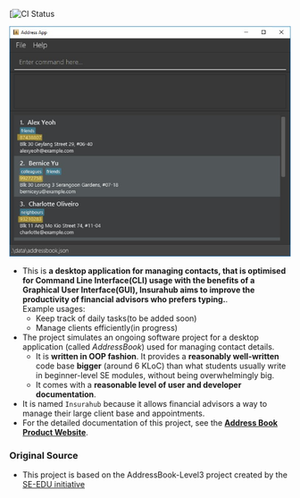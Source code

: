 [![CI Status](https://github.com/se-edu/addressbook-level3/workflows/Java%20CI/badge.svg](https://github.com/AY2324S1-CS2103-W14-1/tp/actions))

![Ui](docs/images/Ui.png)


* This is **a desktop application for managing contacts, that is optimised for Command Line Interface(CLI) usage with the benefits of a Graphical User Interface(GUI), Insurahub aims to improve the productivity of financial advisors who prefers typing.**.<br>
  Example usages:
  * Keep track of daily tasks(to be added soon)
  * Manage clients efficiently(in progress)
* The project simulates an ongoing software project for a desktop application (called _AddressBook_) used for managing contact details.
  * It is **written in OOP fashion**. It provides a **reasonably well-written** code base **bigger** (around 6 KLoC) than what students usually write in beginner-level SE modules, without being overwhelmingly big.
  * It comes with a **reasonable level of user and developer documentation**.
* It is named `Insurahub` because it allows financial advisors a way to manage their large client base and appointments.
* For the detailed documentation of this project, see the **[Address Book Product Website](https://se-education.org/addressbook-level3)**.
 ### Original Source
* This project is based on the AddressBook-Level3 project created by the [SE-EDU initiative](https://se-education.org)
